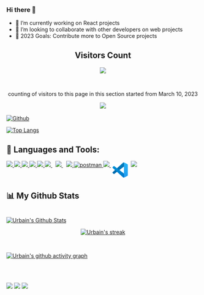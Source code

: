 ### Hi there 👋

<!--
**urbain32/urbain32** is a ✨ _special_ ✨ repository because its `README.md` (this file) appears on your GitHub profile.

Here are some ideas to get you started:

- 🔭 I’m currently working on ...
- 🌱 I’m currently learning ...
- 👯 I’m looking to collaborate on ...
- 🤔 I’m looking for help with ...
- 💬 Ask me about ...
- 📫 How to reach me: ...
- 😄 Pronouns: ...
- ⚡ Fun fact: ...
-->

- 🌱 I’m currently working on React projects
- 👯 I’m looking to collaborate with other developers on web projects
- 🥅 2023 Goals: Contribute more to Open Source projects

<!-- ![](https://visitor-badge.laobi.icu/badge?page_id=urbain32.urbain32) -->
<!-- START Visitor Count -->
<div align="center">
<h2 align="centre">Visitors Count</h2>  
<p align="center"><img align="center" src="https://profile-counter.glitch.me/{urbain32}/count.svg" /></p> 
<br>
</div>

<div align="center">
<p align="center">counting of visitors to this page in this section started from March 10, 2023</p>
<!-- <a href="https://info.flagcounter.com/CHgw"><img src="https://s11.flagcounter.com/count2/CHgw/bg_FFFFFF/txt_000000/border_CCCCCC/columns_2/maxflags_10/viewers_0/labels_0/pageviews_0/flags_0/percent_0/" alt="Flag Counter" border="10"></a> -->
</div>	  
	  
<p align="center">
<!-- <img align="" height='120px' src="https://github.com/urbain32/urbain32/blob/main/assets/Geometric%20White.gif" /><img align="" height='120px' src="https://raw.githubusercontent.com/urbain32/urbain32/master/matrix.svg" /><img align="" height='120px' src="https://github.com/urbain32/urbain32/blob/main/assets/Geometric%20White.gif" />
</p> -->
<img src="https://raw.githubusercontent.com/andreasbm/readme/master/assets/lines/rainbow.png" width="1000">
<!-- End Visitor Count -->

[![Github](https://img.shields.io/github/followers/urbain32?label=Follow&style=social)](https://github.com/urbain32)

[![Top Langs](https://github-readme-stats.vercel.app/api/top-langs/?username=urbain32&langs_count=20&layout=compact&theme=react&hide_border=true&bg_color=0D1117)](https://github.com/urbain32/github-readme-stats)
<!-- 
[![willianrod's wakatime stats](https://github-readme-stats.vercel.app/api/wakatime?username=urbain32&layout=compact&theme=react&hide_border=true&bg_color=0D1117)](https://github.com/urbain32/github-readme-stats) -->

## 🚀 Languages and Tools:

<p align="left"> 
    <!-- <a href="https://www.java.com" target="_blank"> <img src="https://img.icons8.com/color/48/000000/java-coffee-cup-logo.png"/> </a> -->
    <a href="https://reactjs.org/" target="_blank"> <img src="https://img.icons8.com/color/48/000000/react-native.png"/> </a>
<!--     <a href="https://spring.io/projects/spring-boot" target="_blank"> <img src="https://img.icons8.com/color/48/000000/spring-logo.png"/> </a>  -->
    <a href="https://developer.mozilla.org/en-US/docs/Web/JavaScript" target="_blank"> <img src="https://img.icons8.com/color/48/000000/javascript.png"/> 
    <a href="https://www.w3.org/html/" target="_blank"> <img src="https://img.icons8.com/color/48/000000/html-5.png"/> </a> 
    <a href="https://www.w3schools.com/css/" target="_blank"> <img src="https://img.icons8.com/color/48/000000/css3.png"/> </a> 
<!--     <a href="https://getbootstrap.com" target="_blank"> <img src="https://img.icons8.com/color/48/000000/bootstrap.png"/> </a>  -->
    <a href="https://www.python.org" target="_blank"> <img src="https://img.icons8.com/color/48/000000/python.png"/> </a> 
    <a style="padding-right:8px;" href="https://nodejs.org" target="_blank"> <img src="https://img.icons8.com/color/48/000000/nodejs.png"/> </a> 
    <a style="padding-right:8px;" href="https://www.mysql.com/" target="_blank"> <img src="https://img.icons8.com/fluent/50/000000/mysql-logo.png"/> </a>
    <!-- <a href="https://www.mongodb.com/" target="_blank"> <img src="https://raw.githubusercontent.com/devicons/devicon/master/icons/mongodb/mongodb-original-wordmark.svg" alt="mongodb" width="48" height="48"/> </a>  -->
     <a href="https://firebase.google.com/" target="_blank"> <img src="https://img.icons8.com/color/48/000000/firebase.png"/> </a>
    <a href="https://postman.com" target="_blank"> <img src="https://www.vectorlogo.zone/logos/getpostman/getpostman-icon.svg" alt="postman" width="45" height="45"/> </a>
    <a href="https://git-scm.com/" target="_blank"> <img src="https://img.icons8.com/color/48/000000/git.png"/> </a>
    <img src="https://raw.githubusercontent.com/github/explore/80688e429a7d4ef2fca1e82350fe8e3517d3494d/topics/visual-studio-code/visual-studio-code.png" alt="VS Code" height="40" style="vertical-align:top; margin:4px">
<!--     <a href="https://www.jenkins.io" target="_blank"> <img src="https://www.vectorlogo.zone/logos/jenkins/jenkins-icon.svg" alt="jenkins" width="48" height="48"/> </a>  -->
    <a href="https://redux.js.org" target="_blank"> <img src="https://img.icons8.com/color/48/000000/redux.png"/> </a>
<!--     <a href="https://expressjs.com" target="_blank"> <img src="https://raw.githubusercontent.com/devicons/devicon/master/icons/express/express-original-wordmark.svg" alt="express" width="40" height="40"/> </a> -->
</p>
    
## 📊 My Github Stats
  <br/>
    <a href="https://github.com/urbain32/github-readme-stats"><img alt="Urbain's Github Stats" src="https://github-readme-stats.vercel.app/api?username=urbain32&show_icons=true&count_private=true&theme=react&hide_border=true&bg_color=0D1117"/> </a>
  <br/> 
    <p align="center">
    <a href="https://github.com/urbain32/github-readme-streak-stats">
        <img title="🔥 Get streak stats for your profile at git.io/streak-stats" alt="Urbain's streak" src="https://github-readme-streak-stats.herokuapp.com/?user=urbain32&theme=black-ice&hide_border=true&stroke=0000&background=060A0CD0"/></a>
    </a>
</p>

<br/>
<!-- <a href="https://github.com/urbain32/github-readme-activity-graph"><img alt="Hakizimana Tony Carlin's Activity Graph" src="https://activity-graph.herokuapp.com/graph?username=urbain32&bg_color=0D1117&color=5BCDEC&line=5BCDEC&point=FFFFFF&hide_border=true"/></a> -->

[![Urbain's github activity graph](https://github-readme-activity-graph.cyclic.app/graph?username=urbain32&bg_color=09121a&color=fdfcfd&line=f2f2f2&point=00ff2a&area=true&hide_border=true)](https://github.com/urbain32/github-readme-activity-graph)

<br/>
<br/>

<p align="left">
  <a href = "https://www.linkedin.com/in/kamwenubusa-urbain/"><img src="https://img.icons8.com/fluent/48/000000/linkedin.png"/></a>
  <a href = "https://twitter.com/urbainq32"><img src="https://img.icons8.com/fluent/48/000000/twitter.png"/></a>
  <a href = "https://www.instagram.com/urban_zollner/"><img src="https://img.icons8.com/fluent/48/000000/instagram-new.png"/></a>
</p>
